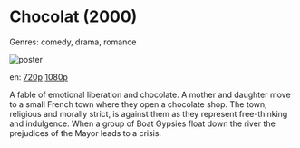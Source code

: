 # Chocolat (2000)

Genres: comedy, drama, romance

![poster](http://image.tmdb.org/t/p/w500/qVKYduwLJ5HjbeVVYqYPSAhWQqh.jpg)

en:
  [720p](magnet:?xt=urn:btih:07E91BE54995821C901EDE5B58824B7CF5EDC84E&tr=udp://glotorrents.pw:6969/announce&tr=udp://tracker.opentrackr.org:1337/announce&tr=udp://torrent.gresille.org:80/announce&tr=udp://tracker.openbittorrent.com:80&tr=udp://tracker.coppersurfer.tk:6969&tr=udp://tracker.leechers-paradise.org:6969&tr=udp://p4p.arenabg.ch:1337&tr=udp://tracker.internetwarriors.net:1337)
  [1080p](magnet:?xt=urn:btih:45613917D069E053C625A12E10BBB880E5A1887A&tr=udp://glotorrents.pw:6969/announce&tr=udp://tracker.opentrackr.org:1337/announce&tr=udp://torrent.gresille.org:80/announce&tr=udp://tracker.openbittorrent.com:80&tr=udp://tracker.coppersurfer.tk:6969&tr=udp://tracker.leechers-paradise.org:6969&tr=udp://p4p.arenabg.ch:1337&tr=udp://tracker.internetwarriors.net:1337)
  


A fable of emotional liberation and chocolate. A mother and daughter move to a small French town where they open a chocolate shop. The town, religious and morally strict, is against them as they represent free-thinking and indulgence. When a group of Boat Gypsies float down the river the prejudices of the Mayor leads to a crisis.